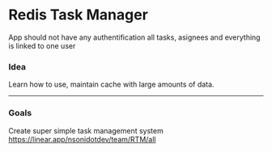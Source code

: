 # Redis Task Manager

App should not have any authentification all tasks, asignees and everything is linked to one user

### Idea
Learn how to use, maintain cache with large amounts of data.   

--- 

### Goals
Create super simple task management system
https://linear.app/nsonidotdev/team/RTM/all
